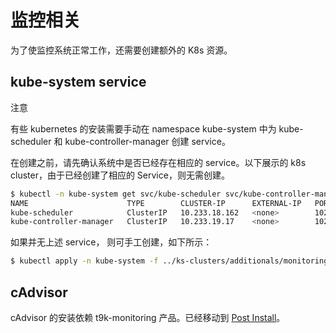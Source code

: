 # 监控相关

为了使监控系统正常工作，还需要创建额外的 K8s 资源。

## kube-system service

<aside class="note">
<div class="title">注意</div>

有些 kubernetes 的安装需要手动在 namespace kube-system 中为 kube-scheduler 和 kube-controller-manager 创建 service。

</aside>

在创建之前，请先确认系统中是否已经存在相应的 service。以下展示的 k8s cluster，由于已经创建了相应的 Service，则无需创建。

```bash
$ kubectl -n kube-system get svc/kube-scheduler svc/kube-controller-manager
NAME                      TYPE        CLUSTER-IP      EXTERNAL-IP   PORT(S)     AGE
kube-scheduler            ClusterIP   10.233.18.162   <none>        10259/TCP   39m
kube-controller-manager   ClusterIP   10.233.19.17    <none>        10257/TCP   32m
```

如果并无上述 service， 则可手工创建，如下所示：

```bash
$ kubectl apply -n kube-system -f ../ks-clusters/additionals/monitoring/kube-system-svc.yaml
```

## cAdvisor

cAdvisor 的安装依赖 t9k-monitoring 产品。已经移动到 [Post Install](../install-products.md#安装-cadvisor-服务)。
